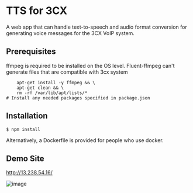 # TTS for 3CX

A web app that can handle text-to-speech and audio format conversion for generating voice messages for the 3CX VoIP system.
## Prerequisites

ffmpeg is required to be installed on the OS level. Fluent-ffmpeg can't generate files that are compatible with 3cx system
``` apt-get update && \
    apt-get install -y ffmpeg && \
    apt-get clean && \
    rm -rf /var/lib/apt/lists/*
# Install any needed packages specified in package.json
```
## Installation

```
$ npm install
```
Alternatively, a Dockerfile is provided for people who use docker.
## Demo Site

http://13.238.54.16/

![image](https://github.com/JeremyCybersquad/PollyProject/assets/157558995/0ebe5e13-a8d6-46e9-a0e8-33ed8de52ef7)

